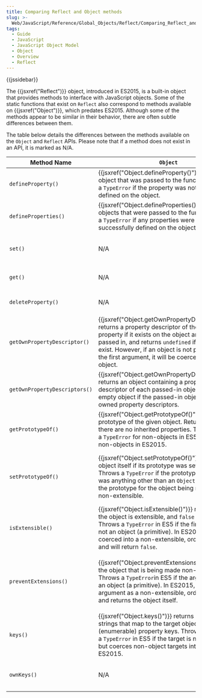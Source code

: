 ```yaml
---
title: Comparing Reflect and Object methods
slug: >-
  Web/JavaScript/Reference/Global_Objects/Reflect/Comparing_Reflect_and_Object_methods
tags:
  - Guide
  - JavaScript
  - JavaScript Object Model
  - Object
  - Overview
  - Reflect
---
```

{{jssidebar}}

The {{jsxref("Reflect")}} object, introduced in ES2015, is a built-in
object that provides methods to interface with JavaScript objects. Some of the
static functions that exist on `Reflect` also correspond to methods available on
{{jsxref("Object")}}, which predates ES2015. Although some of the
methods appear to be similar in their behavior, there are often subtle
differences between them.

The table below details the differences between the methods available on the
`Object` and `Reflect` APIs. Please note that if a method does not exist in an
API, it is marked as N/A.

<table class="standard-table"><thead><tr><th scope="col">Method Name</th><th scope="col"><code>Object</code></th><th scope="col"><code>Reflect</code></th></tr></thead><tbody><tr><td><code>defineProperty()</code></td><td>{{jsxref("Object.defineProperty()")}} returns the object that was passed to the function. Returns a <code>TypeError</code> if the property was not successfully defined on the object.</td><td>{{jsxref("Reflect.defineProperty()")}} returns <code>true</code> if the property was defined on the object and <code>false</code> if it was not.</td></tr><tr><td><code>defineProperties()</code></td><td>{{jsxref("Object.defineProperties()")}} returns the objects that were passed to the function. Returns a <code>TypeError</code> if any properties were not successfully defined on the object.</td><td>N/A</td></tr><tr><td><code>set()</code></td><td>N/A</td><td>{{jsxref("Reflect.set()")}} returns <code>true</code> if the property was set successfully on the object and <code>false</code> if it was not. Throws a <code>TypeError</code> if the target was not an <code>Object</code>.</td></tr><tr><td><code>get()</code></td><td>N/A</td><td>{{jsxref("Reflect.get()")}} returns the value of the property. Throws a <code>TypeError</code> if the target was not an <code>Object</code>.</td></tr><tr><td><code>deleteProperty()</code></td><td>N/A</td><td>{{jsxref("Reflect.deleteProperty()")}} returns <code>true</code> if the property was deleted from the object and <code>false</code> if it was not.</td></tr><tr><td><code>getOwnPropertyDescriptor()</code></td><td>{{jsxref("Object.getOwnPropertyDescriptor()")}} returns a property descriptor of the given property if it exists on the object argument passed in, and returns <code>undefined</code> if it does not exist. However, if an object is not passed in as the first argument, it will be coerced into an object.</td><td>{{jsxref("Reflect.getOwnPropertyDescriptor()")}} returns a property descriptor of the given property if it exists on the object. Returns <code>undefined</code> if it does not exist, and a <code>TypeError</code> if anything other than an object (a primitive) is passed in as the first argument.</td></tr><tr><td><code>getOwnPropertyDescriptors()</code></td><td>{{jsxref("Object.getOwnPropertyDescriptors()")}} returns an object containing a property descriptor of each passed-in object. Returns an empty object if the passed-in object has no owned property descriptors.</td><td>N/A</td></tr><tr><td><code>getPrototypeOf()</code></td><td>{{jsxref("Object.getPrototypeOf()")}} returns the prototype of the given object. Returns <code>null</code> if there are no inherited properties. Throws a <code>TypeError</code> for non-objects in ES5, but coerces non-objects in ES2015.</td><td>{{jsxref("Reflect.getPrototypeOf()")}} returns the prototype of the given object. Returns <code>null</code> if there are no inherited properties, and throws a <code>TypeError</code> for non-objects.</td></tr><tr><td><code>setPrototypeOf()</code></td><td>{{jsxref("Object.setPrototypeOf()")}} returns the object itself if its prototype was set successfully. Throws a <code>TypeError</code> if the prototype being set was anything other than an <code>Object</code> or <code>null</code>, or if the prototype for the object being modified is non-extensible. </td><td>{{jsxref("Reflect.setPrototypeOf()")}} returns <code>true</code> if the prototype was successfully set on the object and <code>false</code> if it wasn't (including if the prototype is non-extensible). Throws a <code>TypeError</code> if the target passed in was not an <code>Object</code>, or if the prototype being set was anything other than an <code>Object</code> or <code>null</code>.</td></tr><tr><td><code>isExtensible()</code></td><td>{{jsxref("Object.isExtensible()")}} returns <code>true</code> if the object is extensible, and <code>false</code> if it is not. Throws a <code>TypeError</code> in ES5 if the first argument is not an object (a primitive). In ES2015, it will be coerced into a non-extensible, ordinary object and will return <code>false</code>.</td><td><p>{{jsxref("Reflect.isExtensible()")}} returns <code>true</code> if the object is extensible, and <code>false</code> if it is not. Throws a <code>TypeError</code> if the first argument is not an object (a primitive).</p></td></tr><tr><td><code>preventExtensions()</code></td><td><p>{{jsxref("Object.preventExtensions()")}} returns the object that is being made non-extensible. Throws a <code>TypeError</code>in ES5 if the argument is not an object (a primitive). In ES2015, treats the argument as a non-extensible, ordinary object and returns the object itself.</p></td><td>{{jsxref("Reflect.preventExtensions()")}} returns <code>true</code> if the object has been made non-extensible, and <code>false</code> if it has not. Throws a <code>TypeError</code> if the argument is not an object (a primitive).</td></tr><tr><td><code>keys()</code></td><td>{{jsxref("Object.keys()")}} returns an <code>Array</code> of strings that map to the target object's own (enumerable) property keys. Throws a <code>TypeError</code> in ES5 if the target is not an object, but coerces non-object targets into objects in ES2015.</td><td>N/A</td></tr><tr><td><code>ownKeys()</code></td><td>N/A</td><td>{{jsxref("Reflect.ownKeys()")}} returns an <code>Array</code> of property names that map to the target object's own property keys. Throws a <code>TypeError</code> if the target is not an <code>Object</code>.</td></tr></tbody></table>
